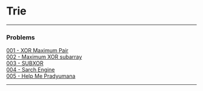 # Trie 

---

### Problems

[001 - XOR Maximum Pair](./code/001-XOR-Maximum-Pair.cpp)<br>
[002 - Maximum XOR subarray](./code/002-Maximum-XOR-subarray.cpp)<br>
[003 - SUBXOR](./code/003-SUBXOR.cpp)<br>
[004 - Sarch Engine](./code/004-Search-Engine.cpp)<br>
[005 - Help Me Pradyumana](./code/005-Help-Me-Pradyumana.cpp)<br>

---